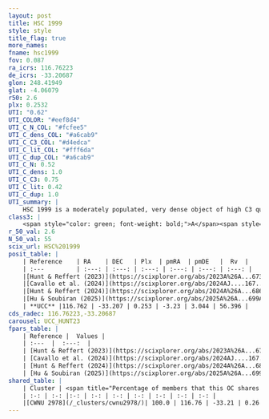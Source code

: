 ```yaml
---
layout: post
title: HSC 1999
style: style
title_flag: true
more_names: 
fname: hsc1999
fov: 0.087
ra_icrs: 116.76223
de_icrs: -33.20687
glon: 248.41949
glat: -4.06079
r50: 2.6
plx: 0.2532
UTI: "0.62"
UTI_COLOR: "#eef8d4"
UTI_C_N_COL: "#fcfee5"
UTI_C_dens_COL: "#a6cab9"
UTI_C_C3_COL: "#d4edca"
UTI_C_lit_COL: "#fff6da"
UTI_C_dup_COL: "#a6cab9"
UTI_C_N: 0.52
UTI_C_dens: 1.0
UTI_C_C3: 0.75
UTI_C_lit: 0.42
UTI_C_dup: 1.0
UTI_summary: |
    HSC 1999 is a moderately populated, very dense object of high C3 quality. It was recently reported in the literature. This object shares a large percentage of members with a later reported entry.
class3: |
    <span style="color: green; font-weight: bold;">A</span><span style="color: #FFC300; font-weight: bold;">B</span>
r_50_val: 2.6
N_50_val: 55
scix_url: HSC%201999
posit_table: |
    | Reference    | RA    | DEC   | Plx  | pmRA  | pmDE   |  Rv  |
    | :---         | :---: | :---: | :---: | :---: | :---: | :---: |
    |[Hunt & Reffert (2023)](https://scixplorer.org/abs/2023A%26A...673A.114H) | 116.755 | -33.198 | 0.25 | -3.196 | 3.048 | 53.897 |
    |[Cavallo et al. (2024)](https://scixplorer.org/abs/2024AJ....167...12C) | 116.782 | -33.216 | 0.252 | -- | -- | -- |
    |[Hunt & Reffert (2024)](https://scixplorer.org/abs/2024A%26A...686A..42H) | 116.755 | -33.198 | 0.25 | -3.196 | 3.048 | 53.897 |
    |[Hu & Soubiran (2025)](https://scixplorer.org/abs/2025A%26A...699A.246H) | 116.782 | -33.216 | -- | -- | -- | -- |
    | **UCC** |116.762 | -33.207 | 0.253 | -3.23 | 3.044 | 56.396 | 
cds_radec: 116.76223,-33.20687
carousel: UCC_HUNT23
fpars_table: |
    | Reference |  Values |
    | :---  |  :---:  |
    | [Hunt & Reffert (2023)](https://scixplorer.org/abs/2023A%26A...673A.114H) | `AV50=4.944, diffAV50=1.962, MOD50=12.611, logAge50=8.595` |
    | [Cavallo et al. (2024)](https://scixplorer.org/abs/2024AJ....167...12C) | `AV50=4.55, dMod50=12.79, logAge50=8.93, [Fe/H]50=-0.36` |
    | [Hunt & Reffert (2024)](https://scixplorer.org/abs/2024A%26A...686A..42H) | `MassJ=891.791` |
    | [Hu & Soubiran (2025)](https://scixplorer.org/abs/2025A%26A...699A.246H) | `MA22=-0.29, MA23f=-0.41, MA23g=-0.32, MK24=-0.29, MF24=-0.1` |
shared_table: |
    | Cluster | <span title="Percentage of members that this OC shares with the ones listed">%</span>   | RA   | DEC   | Plx   | pmRA  | pmDE  | Rv | UTI |
    | :-: | :-: |:-: | :-: | :-: | :-: | :-: | :-: | :-: |
    |[CWNU 2978](/_clusters/cwnu2978/)| 100.0 | 116.76 | -33.21 | 0.26 | -3.22 | 3.05 | 56.69 |0.16 |
---
```

